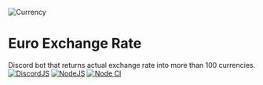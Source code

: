 ![Currency](http://source.unsplash.com/Sw2XNTgA-wc/2160x540)
# Euro Exchange Rate
Discord bot that returns actual exchange rate into more than 100 currencies.<br>
[![DiscordJS](https://shields.io/badge/discord.js-v13.3.1-404EED?logo=discord&style=for-the-badge&logoColor=white&labelColor=5865F2)](https://discord.js.org) [![NodeJS](https://shields.io/badge/nodejs-v16.13.1-2d862d?logo=Node.js&style=for-the-badge&logoColor=white&labelColor=339933)](https://nodejs.org)
[![Node CI](https://shields.io/badge/Node.js%20CI-passing-80d482?logo=github&style=for-the-badge&logoColor=b2b2b2)](https://github.com/DGNVMusic/currency-bot/actions/workflows/node.js.yml)
